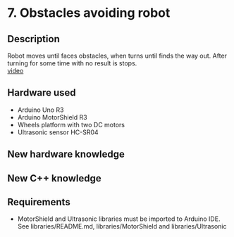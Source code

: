 # 7. Obstacles avoiding robot

## Description
Robot moves until faces obstacles, when turns until finds the way out. After turning for some time with no result is stops.\
[video](https://vimeo.com/308431580)

## Hardware used
* Arduino Uno R3
* Arduino MotorShield R3
* Wheels platform with two DC motors
* Ultrasonic sensor HC-SR04

## New hardware knowledge

## New C++ knowledge

## Requirements
* MotorShield and Ultrasonic libraries must be imported to Arduino IDE. See libraries/README.md, libraries/MotorShield and 
libraries/Ultrasonic






